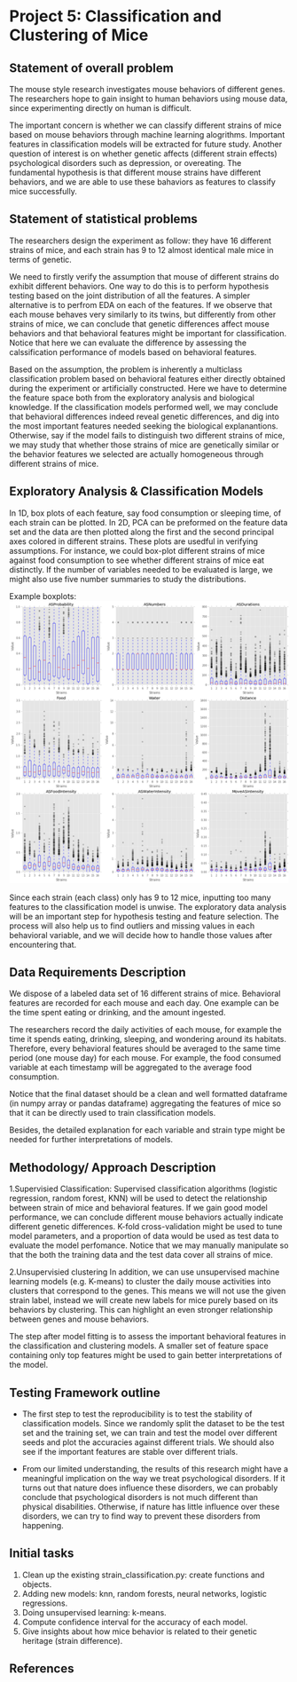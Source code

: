Project 5: Classification and Clustering of Mice 
===============================================
## Statement of overall problem

The mouse style research investigates mouse behaviors of different genes. The researchers hope to gain insight to human behaviors using mouse data, since experimenting directly on human is difficult. 

The important concern is whether we can classify different strains of mice based on mouse behaviors through machine learning alogrithms. Important features in classification models will be extracted for future study. Another question of interest is on whether genetic affects (different strain effects) psychological disorders such as depression, or overeating. The fundamental hypothesis is that different mouse strains have different behaviors, and we are able to use these bahaviors as features to classify mice successfully.

## Statement of statistical problems

The researchers design the experiment as follow: they have 16 different strains of mice, and each strain has 9 to 12 almost identical male mice in terms of genetic.

We need to firstly verify the assumption that mouse of different strains do exhibit different behaviors. One way to do this is to perform hypothesis testing based on the joint distribution of all the features. A simpler alternative is to perfrom EDA on each of the features. If we observe that each mouse behaves very similarly to its twins, but differently from other strains of mice, we can conclude that genetic differences affect mouse behaviors and that behavioral features might be important for classification. Notice that here we can evaluate the difference by assessing the calssification performance of models based on behavioral features.

Based on the assumption, the problem is inherently a multiclass classification problem based on behavioral features either directly obtained during the experiment or artificially constructed. Here we have to determine the feature space both from the exploratory analysis and biological knowledge. If the classification models performed well, we may conclude that behavioral differences indeed reveal genetic differences, and dig into the most important features needed seeking the biological explanantions. Otherwise, say if the model fails to distinguish two different strains of mice, we may study that whether those strains of mice are genetically similar or the behavior features we selected are actually homogeneous through different strains of mice.   

## Exploratory Analysis & Classification Models
In 1D, box plots of each feature, say food consumption or sleeping time, of each strain can be plotted. In 2D, PCA can be preformed on the feature data set and the data are then plotted along the first and the second principal axes colored in different strains. These plots are  usedful in verifying assumptions. For instance, we could box-plot different strains of mice against food consumption to see whether different strains of mice eat distinctly. If the number of variables needed to be evaluated is large, we might also use five number summaries to study the distributions.

Example boxplots:
![EDA_features_by_strain](figure/features_boxplot_by_strain.png)


Since each strain (each class) only has 9 to 12 mice, inputting too many features to the classification model is unwise. The exploratory data analysis will be an important step for hypothesis testing and feature selection. The process will also help us to find outliers and missing values in each behavioral variable, and we will decide how to handle those values after encountering that.

## Data Requirements Description

We dispose of a labeled data set of 16 different strains of mice. Behavioral features are recorded for each mouse and each day. One example can be the time spent eating or drinking, and the amount ingested.  

The researchers record the daily activities of each mouse, for example the time it spends eating, drinking, sleeping, and wondering around its habitats. Therefore, every behavioral features should be averaged to the same time period (one mouse day) for each mouse. For example, the food consumed variable at each timestamp will be aggregated to the average food consumption.

Notice that the final dataset should be a clean and well formatted dataframe (in numpy array or pandas dataframe) aggregating the features of mice so that it can be directly used to train classification models.

Besides, the detailed explanation for each variable and strain type might be needed for further interpretations of models.

## Methodology/ Approach Description
1.Supervisied Classification:
Supervised classification algorithms (logistic regression, random forest, KNN) will be used to detect the relationship between strain of mice and behavioral features. If we gain good model performance, we can conclude different mouse behaviors actually indicate different genetic differences. K-fold cross-validation might be used to tune model parameters, and a proportion of data would be used as test data to evaluate the model perfomance. Notice that we may manually manipulate so that the both the training data and the test data cover all strains of mice.


2.Unsupervisied clustering
In addition, we can use unsupervised machine learning models (e.g. K-means) to cluster the daily mouse activities into clusters that correspond to the genes. This means we will not use the given strain label, instead we will create new labels for mice purely based on its behaviors by clustering. This can highlight an even stronger relationship between genes and mouse behaviors. 


The step after model fitting is to assess the important behavioral features in the classification and clustering models. A smaller set of feature space containing only top features might be used to gain better interpretations of the model.

## Testing Framework outline
- The first step to test the reproducibility is to test the stability of classification models. Since we randomly split the dataset to be the test set and the training set, we can train and test the model over different seeds and plot the accuracies against different trials. We should also see if the important features are stable over different trials. 


- From our limited understanding, the results of this research might have a meaningful implication on the way we treat psychological disorders. If it turns out that nature does influence these disorders, we can probably conclude that psychological disorders is not much different than physical disabilities. Otherwise, if nature has little influence over these disorders, we can try to find way to prevent these disorders from happening. 

## Initial tasks 

1. Clean up the existing strain_classification.py: create functions and objects.
2. Adding new models: knn, random forests, neural networks, logistic regressions.
3. Doing unsupervised learning: k-means.
4. Compute confidence interval for the accuracy of each model.
5. Give insights about how mice behavior is related to their genetic heritage (strain difference).


## References